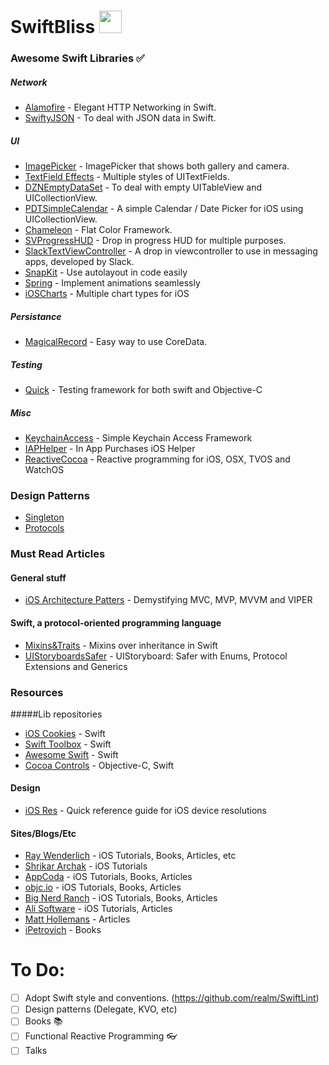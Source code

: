 # SwiftBliss <img src="http://www.carlosicaza.com/wp-content/uploads/2014/07/Swift-logo.png" width="36">

### Awesome Swift Libraries :white_check_mark:

##### Network

* [Alamofire](https://github.com/Alamofire/Alamofire) - Elegant HTTP Networking in Swift.
* [SwiftyJSON](https://github.com/SwiftyJSON/SwiftyJSON) - To deal with JSON data in Swift.

##### UI

* [ImagePicker](https://github.com/hyperoslo/ImagePicker) - ImagePicker that shows both gallery and camera.
* [TextField Effects](https://github.com/raulriera/TextFieldEffects) - Multiple styles of UITextFields.
* [DZNEmptyDataSet](https://github.com/dzenbot/DZNEmptyDataSet) - To deal with empty UITableView and UICollectionView.
* [PDTSimpleCalendar](https://github.com/jivesoftware/PDTSimpleCalendar) - A simple Calendar / Date Picker for iOS using UICollectionView.
* [Chameleon](https://github.com/ViccAlexander/Chameleon) - Flat Color Framework.
* [SVProgressHUD](https://github.com/SVProgressHUD/SVProgressHUD) - Drop in progress HUD for multiple purposes.
* [SlackTextViewController](https://github.com/slackhq/SlackTextViewController) - A drop in viewcontroller to use in messaging apps, developed by Slack.
* [SnapKit](https://github.com/SnapKit/SnapKit) - Use autolayout in code easily
* [Spring](https://github.com/MengTo/Spring) - Implement animations seamlessly
* [iOSCharts](https://github.com/danielgindi/ios-charts) - Multiple chart types for iOS

##### Persistance

* [MagicalRecord](https://github.com/magicalpanda/MagicalRecord) - Easy way to use CoreData.

##### Testing

* [Quick](https://github.com/Quick/Quick) - Testing framework for both swift and Objective-C

##### Misc

* [KeychainAccess](https://github.com/kishikawakatsumi/KeychainAccess) - Simple Keychain Access Framework
* [IAPHelper](https://github.com/saturngod/IAPHelper) - In App Purchases iOS Helper
* [ReactiveCocoa](https://github.com/ReactiveCocoa/ReactiveCocoa) - Reactive programming for iOS, OSX, TVOS and WatchOS

### Design Patterns

* [Singleton](DesignPatterns/Singleton.md)
* [Protocols](DesignPatterns/Protocols.md)

### Must Read Articles

#### General stuff 

* [iOS Architecture Patters](https://medium.com/ios-os-x-development/ios-architecture-patterns-ecba4c38de52#.sqm7m18sq) - Demystifying MVC, MVP, MVVM and VIPER

#### Swift, a protocol-oriented programming language 

* [Mixins&Traits](http://matthijshollemans.com/2015/07/22/mixins-and-traits-in-swift-2/) - Mixins over inheritance in Swift 
* [UIStoryboardsSafer](https://medium.com/swift-programming/uistoryboard-safer-with-enums-protocol-extensions-and-generics-7aad3883b44d#.tv7mosmfh) - UIStoryboard: Safer with Enums, Protocol Extensions and Generics

### Resources

#####Lib repositories

* [iOS Cookies](http://www.ioscookies.com/) - Swift
* [Swift Toolbox](http://www.swifttoolbox.io/) - Swift
* [Awesome Swift](https://github.com/Wolg/awesome-swift) - Swift
* [Cocoa Controls](https://www.cocoacontrols.com/) - Objective-C, Swift

#### Design

* [iOS Res](http://iosres.com/) - Quick reference guide for iOS device resolutions 

#### Sites/Blogs/Etc

* [Ray Wenderlich](http://www.raywenderlich.com/) - iOS Tutorials, Books, Articles, etc
* [Shrikar Archak](http://shrikar.com/) - iOS Tutorials
* [AppCoda](http://www.appcoda.com/) - iOS Tutorials, Books, Articles
* [objc.io](https://www.objc.io/) - iOS Tutorials, Books, Articles
* [Big Nerd Ranch](https://www.bignerdranch.com/) - iOS Tutorials, Books, Articles
* [Ali Software](http://alisoftware.github.io/) - iOS Tutorials, Articles
* [Matt Hollemans](http://matthijshollemans.com/) - Articles
* [iPetrovich](http://ipetrovich.blogspot.pt/) - Books

# To Do:
- [ ] Adopt Swift style and conventions. (https://github.com/realm/SwiftLint)
- [ ] Design patterns (Delegate, KVO, etc) 
- [ ] Books :books:
- [ ] Functional Reactive Programming :eyeglasses:
- [ ] Talks
